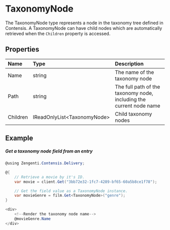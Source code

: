 # TaxonomyNode


The TaxonomyNode type represents a node in the taxonomy tree defined in Contensis. A TaxonomyNode can have child nodes which are automatically retrieved when the `Children` property is accessed.

## Properties

| Name | Type | Description |
| :--- | :--- | :---------- |
| Name | string | The name of the taxonomy node |
| Path | string | The full path of the taxonomy node, including the current node name |
| Children | IReadOnlyList&lt;TaxonomyNode&gt; | Child taxonomy nodes |

## Example

##### Get a taxonomy node field from an entry

```cs
@using Zengenti.Contensis.Delivery;

@{
    // Retrieve a movie by it's ID.
    var movie = client.Get("3bb72e32-1fc7-4289-bf65-60a5b8ce1f78");

    // Get the field value as a TaxonomyNode instance.
    var movieGenre = film.Get<TaxonomyNode>("genre");
}

<div>
    <!--Render the taxonomy node name-->
    @movieGenre.Name
</div>
```


